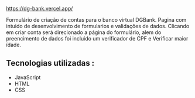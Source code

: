 https://dg-bank.vercel.app/

Formulário de criação de contas para o banco virtual DGBank.
Pagina com intuido de desenvolvimento de formularios e validações de dados.
Clicando em criar conta será direcionado a página do formulário, alem do preencimento de dados foi incluido um verificador de CPF e Verificar maior ídade. 

## Tecnologias utilizadas :
* JavaScript
* HTML
* CSS
